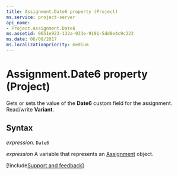 ```yaml
---
title: Assignment.Date6 property (Project)
ms.service: project-server
api_name:
- Project.Assignment.Date6
ms.assetid: 0651e923-132a-933e-9191-5dd8e4c9c222
ms.date: 06/08/2017
ms.localizationpriority: medium
---
```



# Assignment.Date6 property (Project)

Gets or sets the value of the **Date6** custom field for the assignment. Read/write **Variant**.


## Syntax

_expression_. `Date6`

_expression_ A variable that represents an [Assignment](./Project.Assignment.md) object.

[!include[Support and feedback](~/includes/feedback-boilerplate.md)]